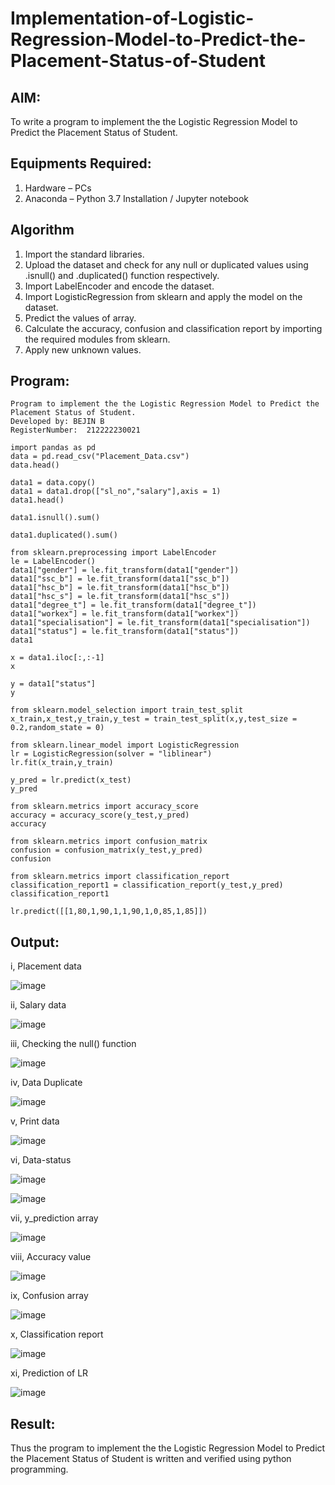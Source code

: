 # Implementation-of-Logistic-Regression-Model-to-Predict-the-Placement-Status-of-Student

## AIM:
To write a program to implement the the Logistic Regression Model to Predict the Placement Status of Student.

## Equipments Required:
1. Hardware – PCs
2. Anaconda – Python 3.7 Installation / Jupyter notebook

## Algorithm
1. Import the standard libraries.
2. Upload the dataset and check for any null or duplicated values using .isnull() and .duplicated() function respectively.
3. Import LabelEncoder and encode the dataset.
4. Import LogisticRegression from sklearn and apply the model on the dataset.
5. Predict the values of array.
6. Calculate the accuracy, confusion and classification report by importing the required modules from sklearn.
7. Apply new unknown values.

## Program:
```
Program to implement the the Logistic Regression Model to Predict the Placement Status of Student.
Developed by: BEJIN B
RegisterNumber:  212222230021

import pandas as pd
data = pd.read_csv("Placement_Data.csv")
data.head()

data1 = data.copy()
data1 = data1.drop(["sl_no","salary"],axis = 1)
data1.head()

data1.isnull().sum()

data1.duplicated().sum()

from sklearn.preprocessing import LabelEncoder
le = LabelEncoder()
data1["gender"] = le.fit_transform(data1["gender"])
data1["ssc_b"] = le.fit_transform(data1["ssc_b"])
data1["hsc_b"] = le.fit_transform(data1["hsc_b"])
data1["hsc_s"] = le.fit_transform(data1["hsc_s"])
data1["degree_t"] = le.fit_transform(data1["degree_t"])
data1["workex"] = le.fit_transform(data1["workex"])
data1["specialisation"] = le.fit_transform(data1["specialisation"])
data1["status"] = le.fit_transform(data1["status"])
data1

x = data1.iloc[:,:-1]
x

y = data1["status"]
y

from sklearn.model_selection import train_test_split
x_train,x_test,y_train,y_test = train_test_split(x,y,test_size = 0.2,random_state = 0)

from sklearn.linear_model import LogisticRegression
lr = LogisticRegression(solver = "liblinear")
lr.fit(x_train,y_train)

y_pred = lr.predict(x_test)
y_pred

from sklearn.metrics import accuracy_score
accuracy = accuracy_score(y_test,y_pred)
accuracy

from sklearn.metrics import confusion_matrix
confusion = confusion_matrix(y_test,y_pred)
confusion

from sklearn.metrics import classification_report
classification_report1 = classification_report(y_test,y_pred)
classification_report1

lr.predict([[1,80,1,90,1,1,90,1,0,85,1,85]])
```
## Output:
i, Placement data

![image](https://user-images.githubusercontent.com/94175324/233582087-b71260ee-e585-40cb-90b8-2c63eb548e75.png)


ii, Salary data

![image](https://user-images.githubusercontent.com/94175324/233582173-27c2c854-b39d-47e7-ba72-1608908becdb.png)


iii, Checking the null() function

![image](https://user-images.githubusercontent.com/94175324/233582761-fe98c513-0324-4a0f-81f6-3be95ef66690.png)


iv, Data Duplicate

![image](https://user-images.githubusercontent.com/94175324/233582835-1bee8552-917a-4a31-93bf-3edddfc55023.png)


v, Print data

![image](https://user-images.githubusercontent.com/94175324/233583999-869a5f1a-fd0b-475a-acb9-231b56ca592d.png)


vi, Data-status

![image](https://user-images.githubusercontent.com/94175324/233584803-4a0828c8-ca5d-4321-a592-3efeb78b856e.png)


![image](https://user-images.githubusercontent.com/94175324/233584920-3b2a1583-f16b-46bf-8f3a-0bf481a2c7ae.png)



vii, y_prediction array

![image](https://user-images.githubusercontent.com/94175324/233584985-3e7e24fc-d9eb-415d-83eb-75fbeb33f941.png)


viii, Accuracy value

![image](https://user-images.githubusercontent.com/94175324/233585084-74d9dd6f-7900-4668-9ef3-b98e9a740039.png)



ix, Confusion array

![image](https://user-images.githubusercontent.com/94175324/233585145-c2c8406c-1344-4fcf-bdf7-de5c966c88f9.png)


x, Classification report

![image](https://user-images.githubusercontent.com/94175324/233585216-eff5a0cd-a3b9-45b0-862e-3ea38753701a.png)



xi, Prediction of LR

![image](https://user-images.githubusercontent.com/94175324/233585533-49776a3f-288d-4cef-ad02-f2706df1d9d7.png)



## Result:
Thus the program to implement the the Logistic Regression Model to Predict the Placement Status of Student is written and verified using python programming.
